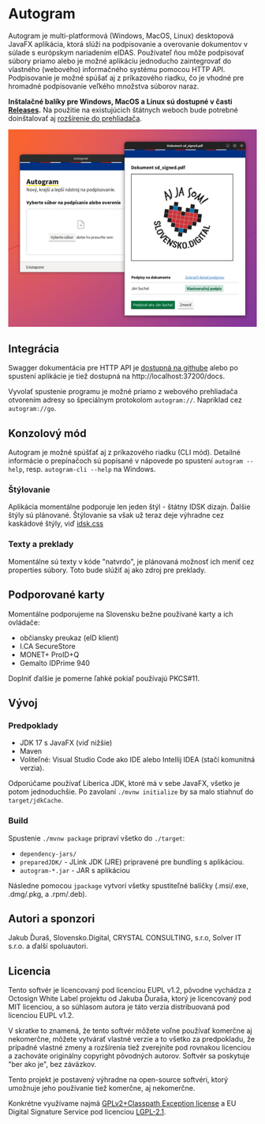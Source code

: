 # Autogram

Autogram je multi-platformová (Windows, MacOS, Linux) desktopová JavaFX aplikácia, ktorá slúži na podpisovanie a overovanie dokumentov v súlade s európskym nariadením eIDAS. Používateľ ňou môže podpisovať súbory priamo alebo je možné aplikáciu jednoducho zaintegrovať do vlastného (webového) informačného systému pomocou HTTP API. Podpisovanie je možné spúšať aj z príkazového riadku, čo je vhodné pre hromadné podpisovanie veľkého množstva súborov naraz.

**Inštalačné balíky pre Windows, MacOS a Linux sú dostupné v časti [Releases](https://github.com/slovensko-digital/autogram/releases).** Na použitie na existujúcich štátnych weboch bude potrebné doinštalovať aj [rozšírenie do prehliadača](https://github.com/slovensko-digital/autogram-extension#readme).

![Screenshot](assets/autogram-screenshot.png?raw=true)

## Integrácia

Swagger dokumentácia pre HTTP API je [dostupná na githube](https://generator3.swagger.io/index.html?url=https://raw.githubusercontent.com/slovensko-digital/autogram/main/src/main/resources/digital/slovensko/autogram/server/server.yml) alebo po spustení aplikácie je tiež dostupná na http://localhost:37200/docs.

Vyvolať spustenie programu je možné priamo z webového prehliadača otvorením adresy so špeciálnym protokolom `autogram://`. Napríklad cez `autogram://go`.

## Konzolový mód

Autogram je možné spúšťať aj z príkazového riadku (CLI mód). Detailné informácie o prepínačoch sú popísané v nápovede po spustení `autogram --help`, resp. `autogram-cli --help` na Windows.

### Štýlovanie

Aplikácia momentálne podporuje len jeden štýl - štátny IDSK dizajn. Ďalšie štýly sú plánované. Štýlovanie sa však už teraz deje výhradne cez kaskádové štýly, viď [idsk.css](https://github.com/slovensko-digital/autogram/blob/main/src/main/resources/digital/slovensko/autogram/ui/gui/idsk.css)

### Texty a preklady

Momentálne sú texty v kóde "natvrdo", je plánovaná možnosť ich meniť cez properties súbory. Toto bude slúžiť aj ako zdroj pre preklady.

## Podporované karty

Momentálne podporujeme na Slovensku bežne používané karty a ich ovládače:
- občiansky preukaz (eID klient)
- I.CA SecureStore
- MONET+ ProID+Q
- Gemalto IDPrime 940

Doplniť ďalšie je pomerne ľahké pokiaľ používajú PKCS#11.

## Vývoj

### Predpoklady

- JDK 17 s JavaFX (viď nižšie)
- Maven
- Voliteľné: Visual Studio Code ako IDE alebo Intellij IDEA (stačí komunitná verzia).

Odporúčame používať Liberica JDK, ktoré má v sebe JavaFX, všetko je potom jednoduchšie. Po zavolaní `./mvnw initialize` by sa malo stiahnuť do `target/jdkCache`.


### Build

Spustenie `./mvnw package` pripraví všetko do `./target`:

- `dependency-jars/`
- `preparedJDK/` - JLink JDK (JRE) pripravené pre bundling s aplikáciou.
- `autogram-*.jar` - JAR s aplikáciou

Následne pomocou `jpackage` vytvorí všetky spustiteľné balíčky (.msi/.exe, .dmg/.pkg, a .rpm/.deb).

## Autori a sponzori

Jakub Ďuraš, Slovensko.Digital, CRYSTAL CONSULTING, s.r.o, Solver IT s.r.o. a ďalší spoluautori.

## Licencia

Tento softvér je licencovaný pod licenciou EUPL v1.2, pôvodne vychádza z Octosign White Label projektu od Jakuba Ďuraša, ktorý je licencovaný pod MIT licenciou, a so súhlasom autora je táto verzia distribuovaná pod licenciou EUPL v1.2.

V skratke to znamená, že tento softvér môžete voľne používať komerčne aj nekomerčne, môžete vytvárať vlastné verzie a to všetko za predpokladu, že prípadné vlastné zmeny a rozšírenia tiež zverejníte pod rovnakou licenciou a zachováte originálny copyright pôvodných autorov. Softvér sa poskytuje "ber ako je", bez záväzkov.

Tento projekt je postavený výhradne na open-source softvéri, ktorý umožnuje jeho používanie tiež komerčne, aj nekomerčne.

Konkrétne využívame najmä [GPLv2+Classpath Exception license](https://openjdk.java.net/legal/gplv2+ce.html) a EU Digital Signature Service pod licenciou [LGPL-2.1](https://github.com/esig/dss/blob/master/LICENSE).
